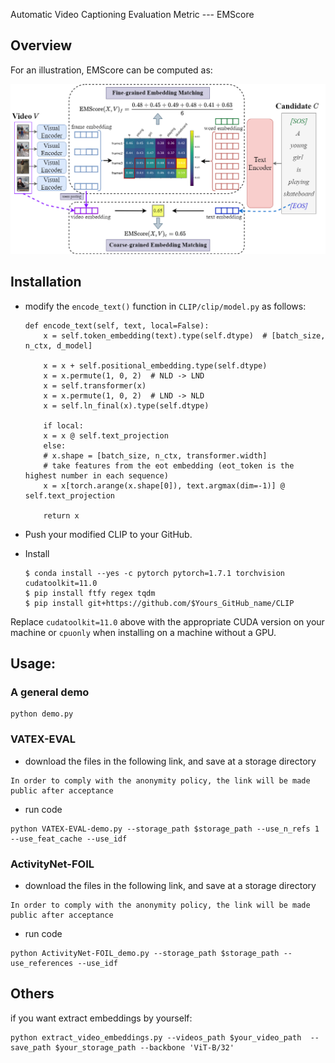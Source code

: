 Automatic Video Captioning Evaluation Metric --- EMScore


## Overview

For an illustration, EMScore can be computed as:

![EMScore](./images/EMScore.png)




## Installation

- modify the `encode_text()` function in `CLIP/clip/model.py` as follows:

  ```
  def encode_text(self, text, local=False):
      x = self.token_embedding(text).type(self.dtype)  # [batch_size, n_ctx, d_model]
  
      x = x + self.positional_embedding.type(self.dtype)
      x = x.permute(1, 0, 2)  # NLD -> LND
      x = self.transformer(x)
      x = x.permute(1, 0, 2)  # LND -> NLD
      x = self.ln_final(x).type(self.dtype)
  
      if local:
      x = x @ self.text_projection
      else:
      # x.shape = [batch_size, n_ctx, transformer.width]
      # take features from the eot embedding (eot_token is the highest number in each sequence)
      x = x[torch.arange(x.shape[0]), text.argmax(dim=-1)] @ self.text_projection
  
      return x
  ```

- Push your modified CLIP to your GitHub.

- Install

    ```
    $ conda install --yes -c pytorch pytorch=1.7.1 torchvision cudatoolkit=11.0
    $ pip install ftfy regex tqdm
    $ pip install git+https://github.com/$Yours_GitHub_name/CLIP
    ```

Replace `cudatoolkit=11.0` above with the appropriate CUDA version on your machine or `cpuonly` when installing on a machine without a GPU.



## Usage:

### A general demo
```
python demo.py 
```


### VATEX-EVAL
- download the files in the following link, and save at a storage directory  
```
In order to comply with the anonymity policy, the link will be made public after acceptance
```

- run code
```
python VATEX-EVAL-demo.py --storage_path $storage_path --use_n_refs 1 --use_feat_cache --use_idf
```


### ActivityNet-FOIL
- download the files in the following link, and save at a storage directory  
```
In order to comply with the anonymity policy, the link will be made public after acceptance
```

- run code
```
python ActivityNet-FOIL_demo.py --storage_path $storage_path --use_references --use_idf
```

## Others
if you want extract embeddings by yourself:
```
python extract_video_embeddings.py --videos_path $your_video_path  --save_path $your_storage_path --backbone 'ViT-B/32' 
```